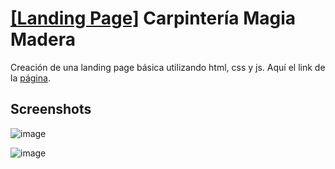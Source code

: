 # [[Landing Page]](https://gians1821.github.io/carpinteria-samana/) Carpintería Magia Madera

Creación de una landing page básica utilizando html, css y js. Aquí el link de la [página](https://gians1821.github.io/carpinteria-samana/).

## Screenshots

![image](https://github.com/gians1821/carpinteria-samana/assets/111713609/de3f9a69-5362-4e90-9b37-67abef01e90c)

![image](https://github.com/gians1821/carpinteria-samana/assets/111713609/8c8745ce-81e2-40f9-976b-b05bea1185be)
